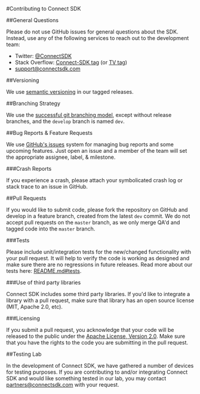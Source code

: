 #Contributing to Connect SDK

##General Questions

Please do not use GitHub issues for general questions about the SDK. Instead, use any of the following services to reach out to the development team:

- Twitter: [@ConnectSDK](https://twitter.com/ConnectSDK)
- Stack Overflow: [Connect-SDK tag](https://stackoverflow.com/tags/connect-sdk) (or [TV tag](https://stackoverflow.com/tags/tv))
- [support@connectsdk.com](mailto:support@connectsdk.com)

##Versioning

We use [semantic versioning](http://semver.org/) in our tagged releases.

##Branching Strategy

We use the [successful git branching model](http://nvie.com/posts/a-successful-git-branching-model/), except without release branches, and the `develop` branch is named `dev`.

##Bug Reports &amp; Feature Requests

We use [GitHub's issues](https://github.com/ConnectSDK/Connect-SDK-iOS/issues) system for managing bug reports and some upcoming features. Just open an issue and a member of the team will set the appropriate assignee, label, &amp; milestone.

###Crash Reports

If you experience a crash, please attach your symbolicated crash log or stack trace to an issue in GitHub.

##Pull Requests

If you would like to submit code, please fork the repository on GitHub and develop in a feature branch, created from the latest `dev` commit. We do not accept pull requests on the `master` branch, as we only merge QA'd and tagged code into the `master` branch.

###Tests

Please include unit/integration tests for the new/changed functionality with your pull request. It will help to verify the code is working as designed and make sure there are no regressions in future releases. Read more about our tests here: [README.md#tests](https://github.com/ConnectSDK/Connect-SDK-iOS/blob/dev/README.md#tests).

###Use of third party libraries

Connect SDK includes some third party libraries. If you'd like to integrate a library with a pull request, make sure that library has an open source license (MIT, Apache 2.0, etc).

###Licensing

If you submit a pull request, you acknowledge that your code will be released to the public under the [Apache License, Version 2.0](http://www.apache.org/licenses/LICENSE-2.0.html). Make sure that you have the rights to the code you are submitting in the pull request.

##Testing Lab

In the development of Connect SDK, we have gathered a number of devices for testing purposes. If you are contributing to and/or integrating Connect SDK and would like something tested in our lab, you may contact [partners@connectsdk.com](mailto:partners@connectsdk.com) with your request.
